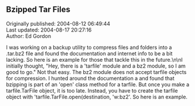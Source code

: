## Bzipped Tar Files  
Originally published: 2004-08-12 06:49:44  
Last updated: 2004-08-17 20:27:16  
Author: Ed Gordon  
  
I was working on a backup utility to compress files and folders into a .tar.bz2 file and found the documentation and internet info to be a bit lacking. So here is an example for those that tackle this in the future.\n\nI initially thought, "Hey, there is a 'tarfile' module and a bz2 module, so I am good to go." Not that easy. The bz2 module does not accept tarfile objects for compression. I hunted around the documentation a and found that bzipping is part of an 'open' class method for a tarfile. But once you make a tarfile.TarFile object, it is too late. Instead, you have to create the tarfile object with 'tarfile.TarFile.open(destination, 'w:bz2'. So here is an example.